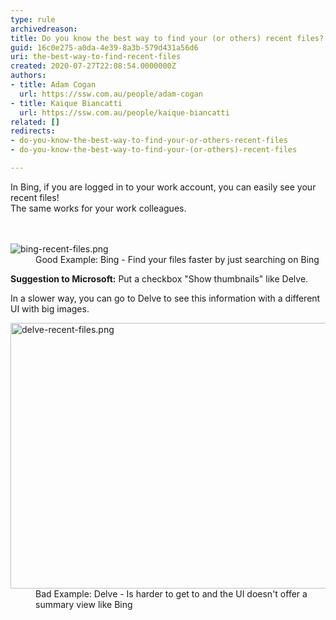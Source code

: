 ```yaml
---
type: rule
archivedreason: 
title: Do you know the best way to find your (or others) recent files?
guid: 16c0e275-a0da-4e39-8a3b-579d431a56d6
uri: the-best-way-to-find-recent-files
created: 2020-07-27T22:08:54.0000000Z
authors:
- title: Adam Cogan
  url: https://ssw.com.au/people/adam-cogan
- title: Kaique Biancatti
  url: https://ssw.com.au/people/kaique-biancatti
related: []
redirects:
- do-you-know-the-best-way-to-find-your-or-others-recent-files
- do-you-know-the-best-way-to-find-your-(or-others)-recent-files

---
```



​In Bing, if you are logged in to your work account, you can easily see your recent files!<br>The same works for your work colleagues.<br>
<br><excerpt class='endintro'></excerpt><br>
<dl class="goodImage"><dt> 
      <img src="/PublishingImages/bing-recent-files.png" alt="bing-recent-files.png" /> 
   </dt><dd>Good Example&#58; Bing - Find your files faster by just searching on Bing</dd></dl><p><b>Suggestion to Microsoft&#58;</b> Put a checkbox &quot;Show thumbnails&quot; like Delve.</p><p>In a slower way, you can go to Delve to see this information with a different UI with big images.</p><dl class="badImage"><dt>
      <img src="/PublishingImages/delve-recent-files.png" alt="delve-recent-files.png" style="width&#58;750px;height&#58;425px;" />
      <br>
   </dt><dd>Bad Example&#58; Delve - Is harder to get to and the UI doesn't offer a summary view like Bing<span style="color&#58;#444444;">​</span></dd></dl>


